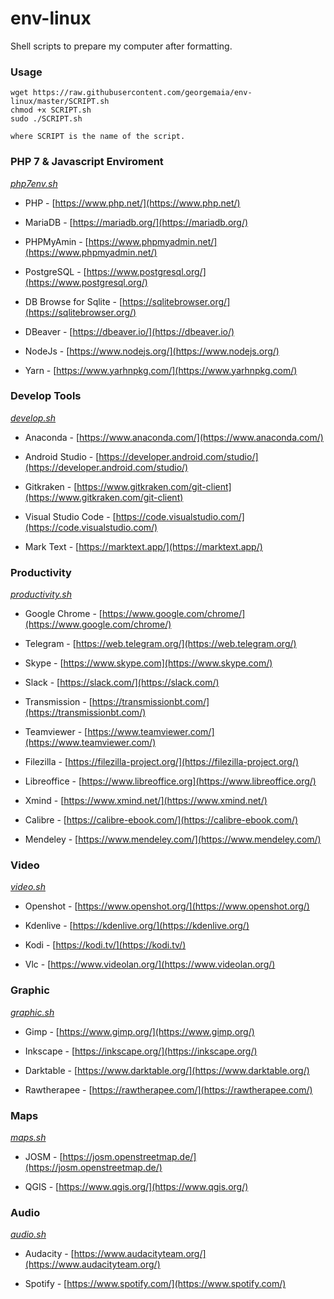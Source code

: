 # env-linux

Shell scripts to prepare my computer after formatting.

### Usage

```
wget https://raw.githubusercontent.com/georgemaia/env-linux/master/SCRIPT.sh
chmod +x SCRIPT.sh
sudo ./SCRIPT.sh

where SCRIPT is the name of the script.
```

### PHP 7 & Javascript Enviroment

*[php7env.sh](php7env.sh)*

-   PHP - [https://www.php.net/](https://www.php.net/)

-   MariaDB - [https://mariadb.org/](https://mariadb.org/)

-   PHPMyAmin - [https://www.phpmyadmin.net/](https://www.phpmyadmin.net/)

-   PostgreSQL - [https://www.postgresql.org/](https://www.postgresql.org/)

-   DB Browse for Sqlite - [https://sqlitebrowser.org/](https://sqlitebrowser.org/)

-   DBeaver - [https://dbeaver.io/](https://dbeaver.io/)

-   NodeJs - [https://www.nodejs.org/](https://www.nodejs.org/)

-   Yarn - [https://www.yarhnpkg.com/](https://www.yarhnpkg.com/)



### Develop Tools

*[develop.sh](develop.sh)*
    
-   Anaconda - [https://www.anaconda.com/](https://www.anaconda.com/)
    
-   Android Studio - [https://developer.android.com/studio/](https://developer.android.com/studio/)
    
-   Gitkraken - [https://www.gitkraken.com/git-client](https://www.gitkraken.com/git-client)
    
-   Visual Studio Code - [https://code.visualstudio.com/](https://code.visualstudio.com/)
    
-   Mark Text - [https://marktext.app/](https://marktext.app/)


### Productivity

*[productivity.sh](productivity.sh)*

-   Google Chrome - [https://www.google.com/chrome/](https://www.google.com/chrome/)
    
-   Telegram - [https://web.telegram.org/](https://web.telegram.org/)
    
-   Skype - [https://www.skype.com](https://www.skype.com/)
    
-   Slack - [https://slack.com/](https://slack.com/)
    
-   Transmission - [https://transmissionbt.com/](https://transmissionbt.com/)
    
-   Teamviewer - [https://www.teamviewer.com/](https://www.teamviewer.com/)
    
-   Filezilla - [https://filezilla-project.org/](https://filezilla-project.org/)
    
-   Libreoffice - [https://www.libreoffice.org](https://www.libreoffice.org/)
    
-   Xmind - [https://www.xmind.net/](https://www.xmind.net/)
    
-   Calibre - [https://calibre-ebook.com/](https://calibre-ebook.com/)
    
-   Mendeley - [https://www.mendeley.com/](https://www.mendeley.com/)


### Video

*[video.sh](video.sh)*

-   Openshot - [https://www.openshot.org/](https://www.openshot.org/)
    
-   Kdenlive - [https://kdenlive.org/](https://kdenlive.org/)
    
-   Kodi - [https://kodi.tv/](https://kodi.tv/)
    
-   Vlc - [https://www.videolan.org/](https://www.videolan.org/)

    

### Graphic

*[graphic.sh](graphic.sh)*

-   Gimp - [https://www.gimp.org/](https://www.gimp.org/)
    
-   Inkscape - [https://inkscape.org/](https://inkscape.org/)
    
-   Darktable - [https://www.darktable.org/](https://www.darktable.org/)
    
-   Rawtherapee - [https://rawtherapee.com/](https://rawtherapee.com/)


### Maps

*[maps.sh](maps.sh)*

-   JOSM - [https://josm.openstreetmap.de/](https://josm.openstreetmap.de/)

-   QGIS - [https://www.qgis.org/](https://www.qgis.org/)
    

### Audio

*[audio.sh](audio.sh)*

-   Audacity - [https://www.audacityteam.org/](https://www.audacityteam.org/)
    
-   Spotify - [https://www.spotify.com/](https://www.spotify.com/)